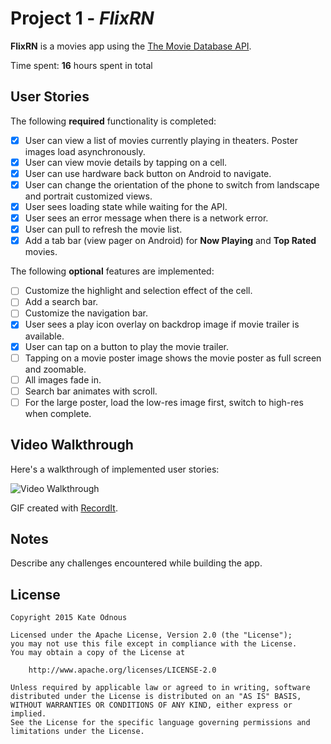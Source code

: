 # Project 1 - *FlixRN*

**FlixRN** is a movies app using the [The Movie Database API](http://docs.themoviedb.apiary.io/#).

Time spent: **16** hours spent in total

## User Stories

The following **required** functionality is completed:

- [x] User can view a list of movies currently playing in theaters. Poster images load asynchronously.
- [x] User can view movie details by tapping on a cell.
- [x] User can use hardware back button on Android to navigate.
- [x] User can change the orientation of the phone to switch from landscape and portrait customized views.
- [x] User sees loading state while waiting for the API.
- [x] User sees an error message when there is a network error.
- [x] User can pull to refresh the movie list.
- [x] Add a tab bar (view pager on Android) for **Now Playing** and **Top Rated** movies.

The following **optional** features are implemented:

- [ ] Customize the highlight and selection effect of the cell.
- [ ] Add a search bar.
- [ ] Customize the navigation bar.
- [x] User sees a play icon overlay on backdrop image if movie trailer is available.
- [x] User can tap on a button to play the movie trailer.
- [ ] Tapping on a movie poster image shows the movie poster as full screen and zoomable.
- [ ] All images fade in.
- [ ] Search bar animates with scroll.
- [ ] For the large poster, load the low-res image first, switch to high-res when complete.

## Video Walkthrough

Here's a walkthrough of implemented user stories:

<img src='https://dl.dropboxusercontent.com/u/36664861/iOSTraining/FlixRN%20Walkthrough.gif' title='Video Walkthrough' width='' alt='Video Walkthrough' />

GIF created with [RecordIt](http://recordit.co/).

## Notes

Describe any challenges encountered while building the app.

## License

    Copyright 2015 Kate Odnous

    Licensed under the Apache License, Version 2.0 (the "License");
    you may not use this file except in compliance with the License.
    You may obtain a copy of the License at

        http://www.apache.org/licenses/LICENSE-2.0

    Unless required by applicable law or agreed to in writing, software
    distributed under the License is distributed on an "AS IS" BASIS,
    WITHOUT WARRANTIES OR CONDITIONS OF ANY KIND, either express or implied.
    See the License for the specific language governing permissions and
    limitations under the License.
